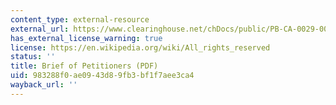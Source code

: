 ```yaml
---
content_type: external-resource
external_url: https://www.clearinghouse.net/chDocs/public/PB-CA-0029-0010.pdf
has_external_license_warning: true
license: https://en.wikipedia.org/wiki/All_rights_reserved
status: ''
title: Brief of Petitioners (PDF)
uid: 983288f0-ae09-43d8-9fb3-bf1f7aee3ca4
wayback_url: ''
---
```

